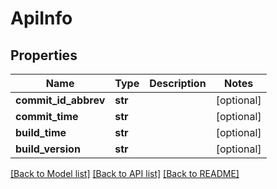# ApiInfo

## Properties
Name | Type | Description | Notes
------------ | ------------- | ------------- | -------------
**commit_id_abbrev** | **str** |  | [optional] 
**commit_time** | **str** |  | [optional] 
**build_time** | **str** |  | [optional] 
**build_version** | **str** |  | [optional] 

[[Back to Model list]](../README.md#documentation-for-models) [[Back to API list]](../README.md#documentation-for-api-endpoints) [[Back to README]](../README.md)

